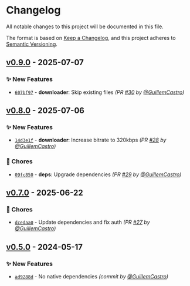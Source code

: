 # Changelog
All notable changes to this project will be documented in this file.

The format is based on [Keep a Changelog](https://keepachangelog.com/en/1.0.0/),
and this project adheres to [Semantic Versioning](https://semver.org/spec/v2.0.0.html).

## [v0.9.0] - 2025-07-07
### :sparkles: New Features
- [`607bf97`](https://github.com/GuillemCastro/spotify-dl/commit/607bf976283305354e2c8a99e957c9cb46b06ccf) - **downloader**: Skip existing files *(PR [#30](https://github.com/GuillemCastro/spotify-dl/pull/30) by [@GuillemCastro](https://github.com/GuillemCastro))*


## [v0.8.0] - 2025-07-06
### :sparkles: New Features
- [`14d3e1f`](https://github.com/GuillemCastro/spotify-dl/commit/14d3e1fda34f9cc587fc64d1442cb3e5deac440a) - **downloader**: Increase bitrate to 320kbps *(PR [#28](https://github.com/GuillemCastro/spotify-dl/pull/28) by [@GuillemCastro](https://github.com/GuillemCastro))*

### :wrench: Chores
- [`09fc850`](https://github.com/GuillemCastro/spotify-dl/commit/09fc850bcbbed6331c1c900c72cd629f0d34ea55) - **deps**: Upgrade dependencies *(PR [#29](https://github.com/GuillemCastro/spotify-dl/pull/29) by [@GuillemCastro](https://github.com/GuillemCastro))*


## [v0.7.0] - 2025-06-22
### :wrench: Chores
- [`dcedaa0`](https://github.com/GuillemCastro/spotify-dl/commit/dcedaa0d7e2eb487e29e1282ddbf05402fdb69da) - Update dependencies and fix auth *(PR [#27](https://github.com/GuillemCastro/spotify-dl/pull/27) by [@GuillemCastro](https://github.com/GuillemCastro))*


## [v0.5.0] - 2024-05-17
### :sparkles: New Features
- [`ad9288d`](https://github.com/GuillemCastro/spotify-dl/commit/ad9288d243c393ea6c5b283de9c8ccd53de8ee0c) - No native dependencies *(commit by [@GuillemCastro](https://github.com/GuillemCastro))*

[v0.5.0]: https://github.com/GuillemCastro/spotify-dl/compare/v0.2.1...v0.5.0
[v0.7.0]: https://github.com/GuillemCastro/spotify-dl/compare/v0.5.4...v0.7.0
[v0.8.0]: https://github.com/GuillemCastro/spotify-dl/compare/v0.7.1...v0.8.0
[v0.9.0]: https://github.com/GuillemCastro/spotify-dl/compare/v0.8.0...v0.9.0

